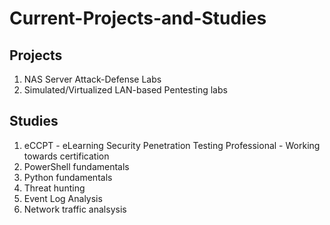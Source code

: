 # Current-Projects-and-Studies

## Projects
  1. NAS Server Attack-Defense Labs
  2. Simulated/Virtualized LAN-based Pentesting labs


## Studies
  1. eCCPT - eLearning Security Penetration Testing Professional - Working towards certification
  2. PowerShell fundamentals
  3. Python fundamentals
  4. Threat hunting
  5. Event Log Analysis
  6. Network traffic analsysis
     

